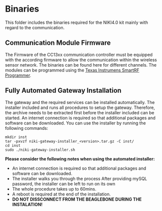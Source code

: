 Binaries
==

This folder includes the binaries required for the NIKI4.0 kit mainly with regard to the communication.

Communication Module Firmware
--
The Firmware of the CC13xx communication controller must be equipped with the according firmware to allow the communication within the wireless sensor network. The binaries can be found here for different channels. The modules can be programmed using the [Texas Instrumens SmartRF Programmer]( http://www.ti.com/tool/FLASH-PROGRAMMER).

Fully Automated Gateway Installation
--
The gateway and the required services can be installed automatically. The installer included and runs all procedures to setup the gateway. Therefore, the archive needs to be extracted first before the installer included can be started. An internet connection is required so that additional packages and software can be downloaded. You can use the installer by running the following commands:

```
mkdir inst
tar -pxvzf niki-gateway-installer_<version>.tar.gz -C inst/
cd inst
sudo ./niki-gateway-installer.sh
```

**Please consider the following notes when using the automated
installer:**

-   An internet connection is required so that additional packages and software can be downloaded.
-   The installer walks you through the process After providing mySQL password, the installer can be left to run on
    its own
-   The whole procedure takes up to 60mins.
-   A reboot is required at the end of the installation.
-   **DO NOT DISSCONNECT FROM THE BEAGLEBONE DURING THE
    INSTALATION!**